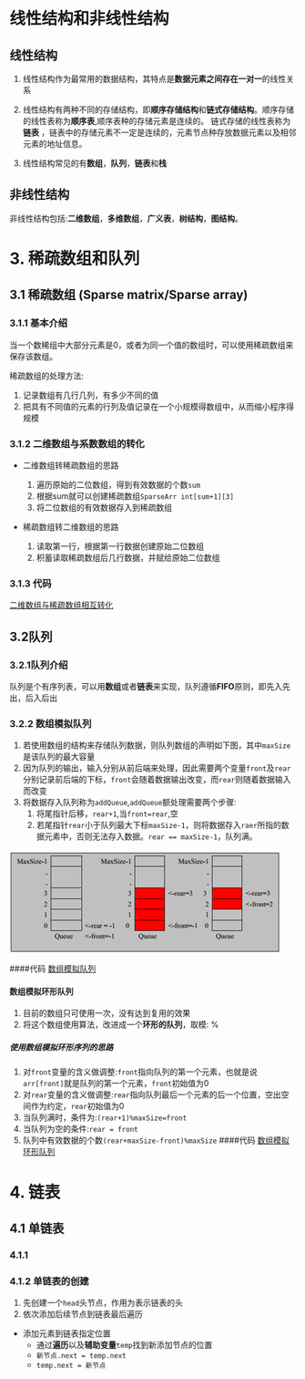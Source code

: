 # 线性结构和非线性结构

## 线性结构

1. 线性结构作为最常用的数据结构，其特点是**数据元素之间存在一对一**的线性关系

2. 线性结构有两种不同的存储结构，即**顺序存储结构**和**链式存储结构**。顺序存储的线性表称为**顺序表**,顺序表种的存储元素是连续的。 链式存储的线性表称为**链表**
   ，链表中的存储元素不一定是连续的，元素节点种存放数据元素以及相邻元素的地址信息。

3. 线性结构常见的有**数组**，**队列**，**链表**和**栈**

## 非线性结构

非线性结构包括:**二维数组**，**多维数组**，**广义表**，**树结构**，**图结构**。

# 3. 稀疏数组和队列

## 3.1 稀疏数组 (Sparse matrix/Sparse array)

### 3.1.1 基本介绍

当一个数稀组中大部分元素是0，或者为同一个值的数组时，可以使用稀疏数组来保存该数组。

稀疏数组的处理方法:

1. 记录数组有几行几列，有多少不同的值
2. 把具有不同值的元素的行列及值记录在一个小规模得数组中，从而缩小程序得规模

### 3.1.2 二维数组与系数数组的转化

* 二维数组转稀疏数组的思路
    1. 遍历原始的二位数组，得到有效数据的个数`sum`
    2. 根据sum就可以创建稀疏数组`SparseArr int[sum+1][3]`
    3. 将二位数组的有效数据存入到稀疏数组

* 稀疏数组转二维数组的思路
    1. 读取第一行，根据第一行数据创建原始二位数组
    2. 积蓄读取稀疏数组后几行数据，并赋给原始二位数组

### 3.1.3 代码

[二维数组与稀疏数组相互转化](src/com/yijie/sparsearray/SparseArray.java)

## 3.2队列

### 3.2.1队列介绍

队列是个有序列表，可以用**数组**或者**链表**来实现，队列遵循**FIFO**原则，即先入先出，后入后出

### 3.2.2 数组模拟队列

1. 若使用数组的结构来存储队列数据，则队列数组的声明如下图，其中`maxSize`是该队列的最大容量
2. 因为队列的输出，输入分别从前后端来处理，因此需要两个变量`front`及`rear`分别记录前后端的下标，`front`会随着数据输出改变，而`rear`则随着数据输入而改变
3. 将数据存入队列称为`addQueue`,`addQueue`额处理需要两个步骤:
    1. 将尾指针后移，`rear+1`,当`front=rear`,空
    2. 若尾指针`rear`小于队列最大下标`maxSize-1`，则将数据存入`raer`所指的数据元素中，否则无法存入数据。`rear == maxSize-1`，队列满。

![Example of queue](src/image/Queue.png "Queue")

####代码
[数组模拟队列](src/com/yijie/sparsearray/ArrayQueueDemo.java)

#### 数组模拟环形队列
1. 目前的数组只可使用一次，没有达到复用的效果
2. 将这个数组使用算法，改进成一个**环形的队列**，取模: %
##### 使用数组模拟环形序列的思路
1. 对`front`变量的含义做调整:`front`指向队列的第一个元素，也就是说`arr[front]`就是队列的第一个元素，`front`初始值为0
2. 对`rear`变量的含义做调整:`rear`指向队列最后一个元素的后一个位置，空出空间作为约定，`rear`初始值为0
3. 当队列满时，条件为:`(rear+1)%maxSize=front`
4. 当队列为空的条件:`rear = front`
5. 队列中有效数据的个数`(rear+maxSize-front)%maxSize`
####代码
[数组模拟环形队列](src/com/yijie/sparsearray/CircleArrayQueueDemo.java)

# 4. 链表
## 4.1 单链表
### 4.1.1
### 4.1.2 单链表的创建
1. 先创建一个`head`头节点，作用为表示链表的头
2. 依次添加后续节点到链表最后遍历

* 添加元素到链表指定位置
  * 通过**遍历**以及**辅助变量**`temp`找到新添加节点的位置
  * `新节点.next = temp.next`
  * `temp.next = 新节点`